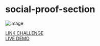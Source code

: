 # social-proof-section
![image](https://github.com/JonathanManzanoDiaz/social-proof-section/assets/43423216/2eab9395-1066-4f55-98f9-d9de1bd7f002)

[LINK CHALLENGE](https://www.frontendmentor.io/challenges/social-proof-section-6e0qTv_bA)
<br>
[LIVE DEMO](https://jonathanmanzanodiaz.github.io/frontendmentor/ALL-CHALLENGES/011-social-proof-section/)
